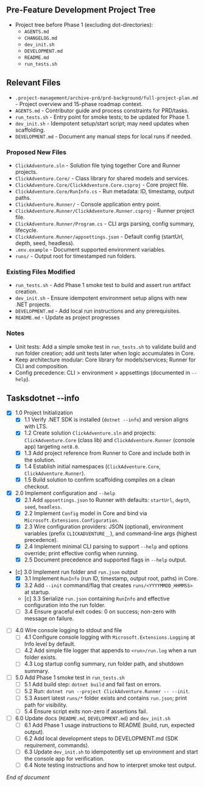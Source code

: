 ## Pre-Feature Development Project Tree
- Project tree before Phase 1 (excluding dot-directories):
  - `AGENTS.md`
  - `CHANGELOG.md`
  - `dev_init.sh`
  - `DEVELOPMENT.md`
  - `README.md`
  - `run_tests.sh`

## Relevant Files
- `.project-management/archive-prd/prd-background/full-project-plan.md` - Project overview and 15-phase roadmap context.
- `AGENTS.md` - Contributor guide and process constraints for PRD/tasks.
- `run_tests.sh` - Entry point for smoke tests; to be updated for Phase 1.
- `dev_init.sh` - Idempotent setup/start script; may need updates when scaffolding.
- `DEVELOPMENT.md` - Document any manual steps for local runs if needed.

### Proposed New Files
- `ClickAdventure.sln` - Solution file tying together Core and Runner projects.
- `ClickAdventure.Core/` - Class library for shared models and services.
- `ClickAdventure.Core/ClickAdventure.Core.csproj` - Core project file.
- `ClickAdventure.Core/RunInfo.cs` - Run metadata: ID, timestamp, output paths.
- `ClickAdventure.Runner/` - Console application entry point.
- `ClickAdventure.Runner/ClickAdventure.Runner.csproj` - Runner project file.
- `ClickAdventure.Runner/Program.cs` - CLI args parsing, config summary, lifecycle.
- `ClickAdventure.Runner/appsettings.json` - Default config (startUrl, depth, seed, headless).
- `.env.example` - Document supported environment variables.
- `runs/` - Output root for timestamped run folders.

### Existing Files Modified
- `run_tests.sh` - Add Phase 1 smoke test to build and assert run artifact creation.
- `dev_init.sh` - Ensure idempotent environment setup aligns with new .NET projects.
- `DEVELOPMENT.md` - Add local run instructions and any prerequisites.
- `README.md` - Update as project progresses

### Notes

- Unit tests: Add a simple smoke test in `run_tests.sh` to validate build and run folder creation; add unit tests later when logic accumulates in Core.
- Keep architecture modular: Core library for models/services; Runner for CLI and composition.
- Config precedence: CLI > environment > appsettings (documented in `--help`).

## Tasksdotnet --info

- [x] 1.0 Project Initialization
  - [x] 1.1 Verify .NET SDK is installed (`dotnet --info`) and version aligns with LTS.
  - [x] 1.2 Create solution `ClickAdventure.sln` and projects: `ClickAdventure.Core` (class lib) and `ClickAdventure.Runner` (console app) targeting `net8.0`.
  - [x] 1.3 Add project reference from Runner to Core and include both in the solution.
  - [x] 1.4 Establish initial namespaces (`ClickAdventure.Core`, `ClickAdventure.Runner`).
  - [x] 1.5 Build solution to confirm scaffolding compiles on a clean checkout.

- [x] 2.0 Implement configuration and `--help`
  - [x] 2.1 Add `appsettings.json` to Runner with defaults: `startUrl`, `depth`, `seed`, `headless`.
  - [x] 2.2 Implement `Config` model in Core and bind via `Microsoft.Extensions.Configuration`.
  - [x] 2.3 Wire configuration providers: JSON (optional), environment variables (prefix `CLICKADVENTURE__`), and command-line args (highest precedence).
  - [x] 2.4 Implement minimal CLI parsing to support `--help` and options override; print effective config when running.
  - [x] 2.5 Document precedence and supported flags in `--help` output.

- [c] 3.0 Implement run folder and `run.json` output
  - [x] 3.1 Implement `RunInfo` (run ID, timestamp, output root, paths) in Core.
  - [x] 3.2 Add `--init` command/flag that creates `runs/<YYYYMMDD_HHMMSS>` at startup.
  - [c] 3.3 Serialize `run.json` containing `RunInfo` and effective configuration into the run folder.
  - [ ] 3.4 Ensure graceful exit codes: 0 on success; non-zero with message on failure.

- [ ] 4.0 Wire console logging to stdout and file
  - [ ] 4.1 Configure console logging with `Microsoft.Extensions.Logging` at Info level by default.
  - [ ] 4.2 Add simple file logger that appends to `<run>/run.log` when a run folder exists.
  - [ ] 4.3 Log startup config summary, run folder path, and shutdown summary.

- [ ] 5.0 Add Phase 1 smoke test in `run_tests.sh`
  - [ ] 5.1 Add build step: `dotnet build` and fail fast on errors.
  - [ ] 5.2 Run: `dotnet run --project ClickAdventure.Runner -- --init`.
  - [ ] 5.3 Assert latest `runs/*` folder exists and contains `run.json`; print path for visibility.
  - [ ] 5.4 Ensure script exits non-zero if assertions fail.

- [ ] 6.0 Update docs (`README.md`, `DEVELOPMENT.md`) and `dev_init.sh`
  - [ ] 6.1 Add Phase 1 usage instructions to README (build, run, expected output).
  - [ ] 6.2 Add local development steps to DEVELOPMENT.md (SDK requirement, commands).
  - [ ] 6.3 Update `dev_init.sh` to idempotently set up environment and start the console app for verification.
  - [ ] 6.4 Note testing instructions and how to interpret smoke test output.

*End of document*
